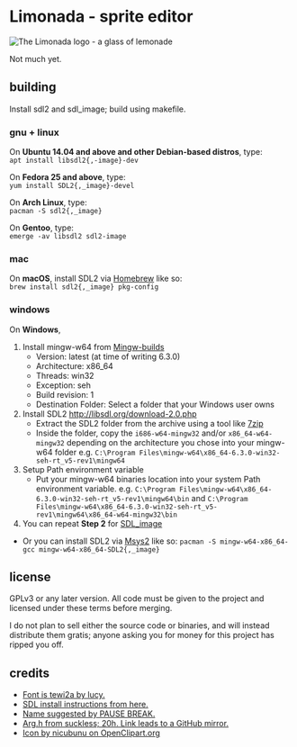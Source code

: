 # Limonada - sprite editor

![The Limonada logo - a glass of lemonade](icon.png)

Not much yet.

## building

Install sdl2 and sdl_image; build using makefile.

### gnu + linux

On __Ubuntu 14.04 and above and other Debian-based distros__, type:\
`apt install libsdl2{,-image}-dev`

On __Fedora 25 and above__, type:\
`yum install SDL2{,_image}-devel`

On __Arch Linux__, type:\
`pacman -S sdl2{,_image}`

On __Gentoo__, type:\
`emerge -av libsdl2 sdl2-image`

### mac

On __macOS__, install SDL2 via [Homebrew](http://brew.sh) like so:\
`brew install sdl2{,_image} pkg-config`

### windows

On __Windows__,
1. Install mingw-w64 from [Mingw-builds](http://mingw-w64.org/doku.php/download/mingw-builds)
	* Version: latest (at time of writing 6.3.0)
	* Architecture: x86_64
	* Threads: win32
	* Exception: seh
	* Build revision: 1
	* Destination Folder: Select a folder that your Windows user owns
2. Install SDL2 http://libsdl.org/download-2.0.php
	* Extract the SDL2 folder from the archive using a tool like [7zip](http://7-zip.org)
	* Inside the folder, copy the `i686-w64-mingw32` and/or `x86_64-w64-mingw32` depending on the architecture you chose into your mingw-w64 folder e.g. `C:\Program Files\mingw-w64\x86_64-6.3.0-win32-seh-rt_v5-rev1\mingw64`
3. Setup Path environment variable
	* Put your mingw-w64 binaries location into your system Path environment variable. e.g. `C:\Program Files\mingw-w64\x86_64-6.3.0-win32-seh-rt_v5-rev1\mingw64\bin` and `C:\Program Files\mingw-w64\x86_64-6.3.0-win32-seh-rt_v5-rev1\mingw64\x86_64-w64-mingw32\bin`
4. You can repeat __Step 2__ for [SDL_image](https://www.libsdl.org/projects/SDL_image)

* Or you can install SDL2 via [Msys2](https://msys2.github.io) like so:
`pacman -S mingw-w64-x86_64-gcc mingw-w64-x86_64-SDL2{,_image}`

## license

GPLv3 or any later version. All code must be given to the project and licensed
under these terms before merging.

I do not plan to sell either the source code or binaries, and will instead
distribute them gratis; anyone asking you for money for this project has ripped
you off.

## credits

- [Font is tewi2a by lucy.](https://github.com/lucy/tewi-font)
- [SDL install instructions from here.](https://github.com/veandco/go-sdl2)
- [Name suggested by PAUSE BREAK.](https://www.youtube.com/channel/UCLcDO-_j-ElBTrVcoaTfMKw)
- [Arg.h from suckless; 20h. Link leads to a GitHub mirror.](https://github.com/japanoise/arg.h)
- [Icon by nicubunu on OpenClipart.org](https://openclipart.org/detail/14858/lemonade-glass)
